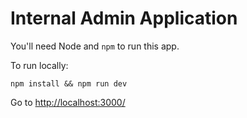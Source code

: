 # Internal Admin Application

You'll need Node and `npm` to run this app.

To run locally:
```
npm install && npm run dev
```

Go to [http://localhost:3000/](http://localhost:3000/)
